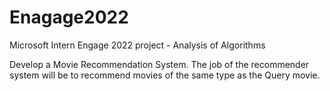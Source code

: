 # Enagage2022
Microsoft Intern Engage 2022 project - Analysis of Algorithms

Develop a Movie Recommendation System. The job of the recommender system will be to recommend movies of the same type as the Query movie. 
